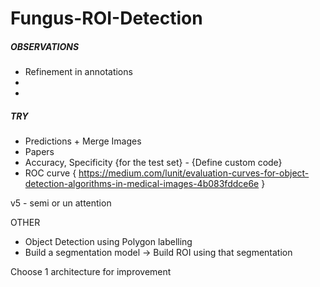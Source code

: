 # Fungus-ROI-Detection

##### OBSERVATIONS #####

- Refinement in annotations
- 
- 

##### TRY #####

- Predictions + Merge Images
- Papers
- Accuracy, Specificity    {for the test set} - {Define custom code}
- ROC curve    { https://medium.com/lunit/evaluation-curves-for-object-detection-algorithms-in-medical-images-4b083fddce6e }

v5 - 
semi or un
attention

OTHER
- Object Detection using Polygon labelling
- Build a segmentation model -> Build ROI using that segmentation






<!-- YOLOV8  vs  YOLOV5 -->

Choose 1 architecture for improvement